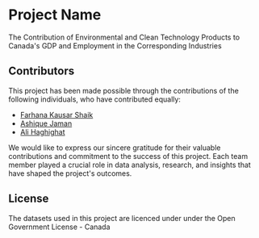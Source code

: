 # Project Name

The Contribution of Environmental and Clean Technology Products to Canada's GDP and Employment in the Corresponding Industries

## Contributors

This project has been made possible through the contributions of the following individuals, who have contributed equally:


- [Farhana Kausar Shaik](https://www.linkedin.com/in/farhana-kausar-shaik-520790146/)
- [Ashique Jaman](https://www.linkedin.com/in/ashique-jaman-data-scientist/)
- [Ali Haghighat](https://www.linkedin.com/in/ali-haghighat-480a14253/)

We would like to express our sincere gratitude for their valuable contributions and commitment to the success of this project. Each team member played a crucial role in data analysis, research, and insights that have shaped the project's outcomes.


## License

The datasets used in this project are licenced under under the Open Government License - Canada



